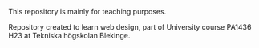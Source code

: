 This repository is mainly for teaching purposes.

Repository created to learn web design, part of University course PA1436 H23 at Tekniska högskolan Blekinge.